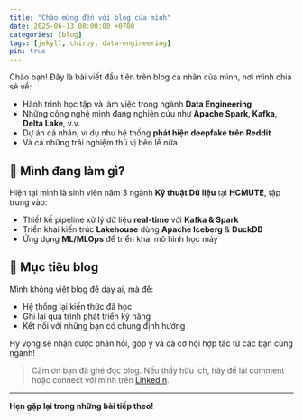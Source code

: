 ```yaml
---
title: "Chào mừng đến với blog của mình"
date: 2025-06-13 08:00:00 +0700
categories: [blog]
tags: [jekyll, chirpy, data-engineering]
pin: true
---
```


Chào bạn! Đây là bài viết đầu tiên trên blog cá nhân của mình, nơi mình chia sẻ về:

- Hành trình học tập và làm việc trong ngành **Data Engineering**
- Những công nghệ mình đang nghiên cứu như **Apache Spark, Kafka, Delta Lake**, v.v.
- Dự án cá nhân, ví dụ như hệ thống **phát hiện deepfake trên Reddit**
- Và cả những trải nghiệm thú vị bên lề nữa

## 🚀 Mình đang làm gì?

Hiện tại mình là sinh viên năm 3 ngành **Kỹ thuật Dữ liệu** tại **HCMUTE**, tập trung vào:

- Thiết kế pipeline xử lý dữ liệu **real-time** với **Kafka & Spark**
- Triển khai kiến trúc **Lakehouse** dùng **Apache Iceberg** & **DuckDB**
- Ứng dụng **ML/MLOps** để triển khai mô hình học máy

## 🧠 Mục tiêu blog

Mình không viết blog để dạy ai, mà để:

- Hệ thống lại kiến thức đã học
- Ghi lại quá trình phát triển kỹ năng
- Kết nối với những bạn có chung định hướng

Hy vọng sẽ nhận được phản hồi, góp ý và cả cơ hội hợp tác từ các bạn cùng ngành!

> Cảm ơn bạn đã ghé đọc blog. Nếu thấy hữu ích, hãy để lại comment hoặc connect với mình trên [LinkedIn](https://www.linkedin.com/in/huy-dataguy).

---

**Hẹn gặp lại trong những bài tiếp theo!**
